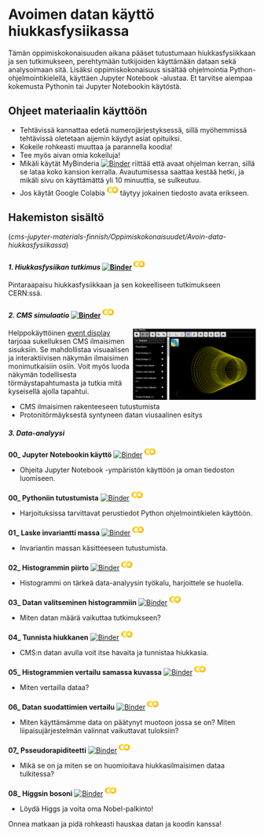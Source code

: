 # Avoimen datan käyttö hiukkasfysiikassa

Tämän oppimiskokonaisuuden aikana pääset tutustumaan hiukkasfysiikkaan ja sen tutkimukseen, perehtymään tutkijoiden käyttämään dataan sekä analysoimaan sitä. Lisäksi oppimiskokonaisuus sisältää ohjelmointia Python-ohjelmointikielellä, käyttäen Jupyter Notebook -alustaa. Et tarvitse aiempaa kokemusta Pythonin tai Jupyter Notebookin käytöstä.

## Ohjeet materiaalin käyttöön
- Tehtävissä kannattaa edetä numerojärjestyksessä, sillä myöhemmissä tehtävissä oletetaan aijemin käydyt asiat opituiksi.
- Kokeile rohkeasti muuttaa ja parannella koodia!
- Tee myös aivan omia kokeiluja!
- Mikäli käytät MyBinderia [![Binder](https://mybinder.org/badge.svg)](https://mybinder.org/v2/gh/cms-opendata-education/cms-jupyter-materials-finnish/master) riittää että avaat ohjelman kerran, sillä se lataa koko kansion kerralla. Avautumisessa saattaa kestää hetki, ja mikäli sivu on käyttämättä yli 10 minuuttia, se sulkeutuu.
- Jos käytät Google Colabia [![Colaboratory](https://github.com/cms-opendata-education/cms-jupyter-materials-finnish/blob/master/Kuvat/colab_icon.png?raw=true)](https://colab.research.google.com/notebooks/welcome.ipynb#recent=true) täytyy jokainen tiedosto avata erikseen. 


## Hakemiston sisältö
(_cms-jupyter-materials-finnish/Oppimiskokonaisuudet/Avoin-data-hiukkasfysiikassa_)
#### *1. Hiukkasfysiikan tutkimus* [![Binder](https://mybinder.org/badge.svg)](https://mybinder.org/v2/gh/cms-opendata-education/cms-jupyter-materials-finnish/master?filepath=Oppimiskokonaisuudet%2FAvoin-data-hiukkasfysiikassa%2F1_Hiukkasfysiikan%20tutkimus.ipynb) [![Colaboratory](https://github.com/cms-opendata-education/cms-jupyter-materials-finnish/blob/master/Kuvat/colab_icon.png?raw=true)](https://colab.research.google.com/github/cms-opendata-education/cms-jupyter-materials-finnish/blob/master/Oppimiskokonaisuudet/Avoin-data-hiukkasfysiikassa/1_Hiukkasfysiikan%20tutkimus.ipynb)


Pintaraapaisu hiukkasfysiikkaan ja sen kokeelliseen tutkimukseen CERN:ssä.
#### *2. CMS simulaatio*  [![Binder](https://mybinder.org/badge.svg)](https://mybinder.org/v2/gh/cms-opendata-education/cms-jupyter-materials-finnish/master?filepath=Oppimiskokonaisuudet%2FAvoin-data-hiukkasfysiikassa%2F2_cms-simulaatio.ipynb) [![Colaboratory](https://github.com/cms-opendata-education/cms-jupyter-materials-finnish/blob/master/Kuvat/colab_icon.png?raw=true)](https://colab.research.google.com/github/cms-opendata-education/cms-jupyter-materials-finnish/blob/master/Oppimiskokonaisuudet/Avoin-data-hiukkasfysiikassa/2_cms-simulaatio.ipynb)
 <img src="https://github.com/cms-opendata-education/cms-jupyter-materials-finnish/blob/master/Kuvat/EventDisplay_aloitus.PNG?raw=true"  align="right" width="250px" title="Event display mahdollistaa autenttisen datan tarkastelun visuaalisessa muodossa.">
 
Helppokäyttöinen [event display](http://opendata.cern.ch/visualise/events/CMS) tarjoaa sukelluksen CMS ilmaisimen sisuksiin. Se mahdollistaa visuaalisen ja interaktiivisen näkymän ilmaisimen monimutkaisiin osiin. Voit myös luoda näkymän todellisesta törmäystapahtumasta ja tutkia mitä kyseisellä ajolla tapahtui.
- CMS ilmaisimen rakenteeseen tutustumista
- Protonitörmäyksestä syntyneen datan viusaalinen esitys

#### *3. Data-analyysi*
**00_  Jupyter Notebookin käyttö**  [![Binder](https://mybinder.org/badge.svg)](https://mybinder.org/v2/gh/cms-opendata-education/cms-jupyter-materials-finnish/master?filepath=Oppimiskokonaisuudet%2FAvoin-data-hiukkasfysiikassa%2F3_Data-analyysi%2F0_Jupyter_Notebook-tutorial.ipynb) [![Colaboratory](https://github.com/cms-opendata-education/cms-jupyter-materials-finnish/blob/master/Kuvat/colab_icon.png?raw=true)](https://colab.research.google.com/github/cms-opendata-education/cms-jupyter-materials-finnish/blob/master/Oppimiskokonaisuudet/Avoin-data-hiukkasfysiikassa/3_Data-analyysi/0_Jupyter_Notebook-tutorial.ipynb)
 - Ohjeita Jupyter Notebook -ympäristön käyttöön ja oman tiedoston luomiseen.
   
**00_  Pythoniin tutustumista**  [![Binder](https://mybinder.org/badge.svg)](https://mybinder.org/v2/gh/cms-opendata-education/cms-jupyter-materials-finnish/master?filepath=Oppimiskokonaisuudet%2FAvoin-data-hiukkasfysiikassa%2F3_Data-analyysi%2F0_Python-tutorial.ipynb) [![Colaboratory](https://github.com/cms-opendata-education/cms-jupyter-materials-finnish/blob/master/Kuvat/colab_icon.png?raw=true)](https://colab.research.google.com/github/cms-opendata-education/cms-jupyter-materials-finnish/blob/master/Oppimiskokonaisuudet/Avoin-data-hiukkasfysiikassa/3_Data-analyysi/0_Python-tutorial.ipynb)
 - Harjoituksissa tarvittavat perustiedot Python ohjelmointikielen käyttöön.
   
**01_ Laske invariantti massa**  [![Binder](https://mybinder.org/badge.svg)](https://mybinder.org/v2/gh/cms-opendata-education/cms-jupyter-materials-finnish/master?filepath=Oppimiskokonaisuudet%2FAvoin-data-hiukkasfysiikassa%2F3_Data-analyysi%2F1_Laske-invariantti-massa.ipynb) [![Colaboratory](https://github.com/cms-opendata-education/cms-jupyter-materials-finnish/blob/master/Kuvat/colab_icon.png?raw=true)](https://colab.research.google.com/github/cms-opendata-education/cms-jupyter-materials-finnish/blob/master/Oppimiskokonaisuudet/Avoin-data-hiukkasfysiikassa/3_Data-analyysi/1_Laske-invariantti-massa.ipynb)
- Invariantin massan käsitteeseen tutustumista.

**02_ Histogrammin piirto** [![Binder](https://mybinder.org/badge.svg)](https://mybinder.org/v2/gh/cms-opendata-education/cms-jupyter-materials-finnish/master?filepath=Oppimiskokonaisuudet%2FAvoin-data-hiukkasfysiikassa%2F3_Data-analyysi%2F2_histogrammin-piirto.ipynb) [![Colaboratory](https://github.com/cms-opendata-education/cms-jupyter-materials-finnish/blob/master/Kuvat/colab_icon.png?raw=true)](https://colab.research.google.com/github/cms-opendata-education/cms-jupyter-materials-finnish/blob/master/Oppimiskokonaisuudet/Avoin-data-hiukkasfysiikassa/3_Data-analyysi/2_histogrammin-piirto.ipynb)
- Histogrammi on tärkeä data-analyysin työkalu, harjoittele se huolella.

**03_ Datan valitseminen histogrammiin** [![Binder](https://mybinder.org/badge.svg)](https://mybinder.org/v2/gh/cms-opendata-education/cms-jupyter-materials-finnish/master?filepath=Oppimiskokonaisuudet%2FAvoin-data-hiukkasfysiikassa%2F3_Data-analyysi%2F3_Datan_valitseminen_histogrammiin.ipynb) [![Colaboratory](https://github.com/cms-opendata-education/cms-jupyter-materials-finnish/blob/master/Kuvat/colab_icon.png?raw=true)](https://colab.research.google.com/github/cms-opendata-education/cms-jupyter-materials-finnish/blob/master/Oppimiskokonaisuudet/Avoin-data-hiukkasfysiikassa/3_Data-analyysi/3_Datan_valitseminen_histogrammiin.ipynb)
- Miten datan määrä vaikuttaa tutkimukseen?

**04_ Tunnista hiukkanen** [![Binder](https://mybinder.org/badge.svg)](https://mybinder.org/v2/gh/cms-opendata-education/cms-jupyter-materials-finnish/master?filepath=Oppimiskokonaisuudet%2FAvoin-data-hiukkasfysiikassa%2F3_Data-analyysi%2F4_Tunnista_hiukkanen.ipynb) [![Colaboratory](https://github.com/cms-opendata-education/cms-jupyter-materials-finnish/blob/master/Kuvat/colab_icon.png?raw=true)](https://colab.research.google.com/github/cms-opendata-education/cms-jupyter-materials-finnish/blob/master/Oppimiskokonaisuudet/Avoin-data-hiukkasfysiikassa/3_Data-analyysi/4_Tunnista_hiukkanen.ipynb)
- CMS:n datan avulla voit itse havaita ja tunnistaa hiukkasia.

**05_ Histogrammien vertailu samassa kuvassa** [![Binder](https://mybinder.org/badge.svg)](https://mybinder.org/v2/gh/cms-opendata-education/cms-jupyter-materials-finnish/master?filepath=Oppimiskokonaisuudet%2FAvoin-data-hiukkasfysiikassa%2F3_Data-analyysi%2F5_Histogrammien-vertailu-samassa-kuvassa.ipynb) [![Colaboratory](https://github.com/cms-opendata-education/cms-jupyter-materials-finnish/blob/master/Kuvat/colab_icon.png?raw=true)](https://colab.research.google.com/github/cms-opendata-education/cms-jupyter-materials-finnish/blob/master/Oppimiskokonaisuudet/Avoin-data-hiukkasfysiikassa/3_Data-analyysi/5_Histogrammien-vertailu-samassa-kuvassa.ipynb) 
- Miten vertailla dataa?

**06_ Datan suodattimien vertailu** [![Binder](https://mybinder.org/badge.svg)](https://mybinder.org/v2/gh/cms-opendata-education/cms-jupyter-materials-finnish/master?filepath=Oppimiskokonaisuudet%2FAvoin-data-hiukkasfysiikassa%2F3_Data-analyysi%2F6_Datan-suodattimien-vertailu.ipynb) [![Colaboratory](https://github.com/cms-opendata-education/cms-jupyter-materials-finnish/blob/master/Kuvat/colab_icon.png?raw=true)](https://colab.research.google.com/github/cms-opendata-education/cms-jupyter-materials-finnish/blob/master/Oppimiskokonaisuudet/Avoin-data-hiukkasfysiikassa/3_Data-analyysi/6_Datan-suodattimien-vertailu.ipynb)
- Miten käyttämämme data on päätynyt muotoon jossa se on? Miten liipaisujärjestelmän valinnat vaikuttavat tuloksiin?

**07_ Psseudorapiditeetti** [![Binder](https://mybinder.org/badge.svg)](https://mybinder.org/v2/gh/cms-opendata-education/cms-jupyter-materials-finnish/master?filepath=Oppimiskokonaisuudet%2FAvoin-data-hiukkasfysiikassa%2F3_Data-analyysi%2F7_Pseudorapiditeetti.ipynb) [![Colaboratory](https://github.com/cms-opendata-education/cms-jupyter-materials-finnish/blob/master/Kuvat/colab_icon.png?raw=true)](https://colab.research.google.com/github/cms-opendata-education/cms-jupyter-materials-finnish/blob/master/Oppimiskokonaisuudet/Avoin-data-hiukkasfysiikassa/3_Data-analyysi/7_Pseudorapiditeetti.ipynb)
- Mikä se on ja miten se on huomioitava hiukkasilmaisimen dataa tulkitessa?

**08_ Higgsin bosoni**  [![Binder](https://mybinder.org/badge.svg)](https://mybinder.org/v2/gh/cms-opendata-education/cms-jupyter-materials-finnish/master?filepath=Oppimiskokonaisuudet%2FAvoin-data-hiukkasfysiikassa%2F3_Data-analyysi%2F8_Higgsin_bosoni.ipynb) [![Colaboratory](https://github.com/cms-opendata-education/cms-jupyter-materials-finnish/blob/master/Kuvat/colab_icon.png?raw=true)](https://colab.research.google.com/github/cms-opendata-education/cms-jupyter-materials-finnish/blob/master/Oppimiskokonaisuudet/Avoin-data-hiukkasfysiikassa/3_Data-analyysi/8_Higgsin_bosoni.ipynb)
- Löydä Higgs ja voita oma Nobel-palkinto!

Onnea matkaan ja pidä rohkeasti hauskaa datan ja koodin kanssa!
